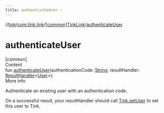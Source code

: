 ```yaml
---
title: authenticateUser -
---
```

//[link](../../index.md)/[com.tink.link](../index.md)/[[common]TinkLink](index.md)/[authenticateUser](authenticate-user.md)



# authenticateUser  
[common]  
Content  
fun [authenticateUser](authenticate-user.md)(authenticationCode: [String](https://kotlinlang.org/api/latest/jvm/stdlib/kotlin/-string/index.html), resultHandler: [ResultHandler](../../com.tink.service.handler/[common]-result-handler/index.md)<[User](../../com.tink.model.user/[common]-user/index.md)>): <ERROR CLASS>  
More info  


Authenticate an existing user with an authentication code.



On a successful result, your resultHandler should call [Tink.setUser](../../com.tink.core/[common]-tink/set-user.md) to set this user to Tink.

  



